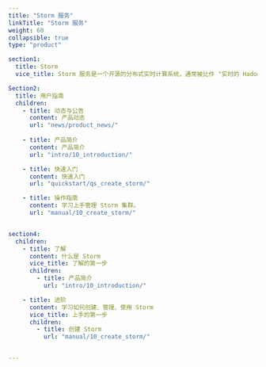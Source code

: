 ```yaml
---
title: "Storm 服务"
linkTitle: "Storm 服务"
weight: 60
collapsible: true
type: "product"

section1:
  title: Storm
  vice_title: Storm 服务是一个开源的分布式实时计算系统，通常被比作 "实时的 Hadoop"。Storm 为实时计算提供了一些简单优美的原语，支持多种编程语言，并内建流式窗口 API 及分布式缓存 API，极大简化了流式数据处理过程。

Section2:
  title: 用户指南
  children:
    - title: 动态与公告
      content: 产品动态
      url: "news/product_news/"
  
    - title: 产品简介
      content: 产品简介
      url: "intro/10_introduction/"

    - title: 快速入门
      content: 快速入门
      url: "quickstart/qs_create_storm/"

    - title: 操作指南
      content: 学习上手管理 Storm 集群。
      url: "manual/10_create_storm/"


section4:
  children:
    - title: 了解
      content: 什么是 Storm
      vice_title: 了解的第一步
      children:
        - title: 产品简介
          url: "intro/10_introduction/"

    - title: 进阶
      content: 学习如何创建、管理、使用 Storm
      vice_title: 上手的第一步
      children: 
        - title: 创建 Storm
          url: "manual/10_create_storm/"


---
```


<!-- type: "product" 这个参数表明这是一个产品index页面 -->
<!-- section1 为产品index页面 主标题 副标题 video  video_img为视频图片  -->
<!-- section2 为产品index页面 第一个大块的用户文档配置  -->
<!-- section3 为产品index页面 第二个大块的开发者文档配置  -->
<!-- section4 为产品index页面 第三个大块的学习路径配置  -->